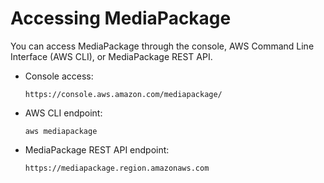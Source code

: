 # Accessing MediaPackage<a name="accessing-emp"></a>

You can access MediaPackage through the console, AWS Command Line Interface \(AWS CLI\), or MediaPackage REST API\. 
+ Console access: 

  ```
  https://console.aws.amazon.com/mediapackage/
  ```
+ AWS CLI endpoint: 

  ```
  aws mediapackage
  ```
+ MediaPackage REST API endpoint: 

  ```
  https://mediapackage.region.amazonaws.com 
  ```